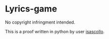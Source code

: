 # Lyrics-game
No copyright infringment intended.

This is a proof written in python by user [isascollo](https://github.com/isascollo).

